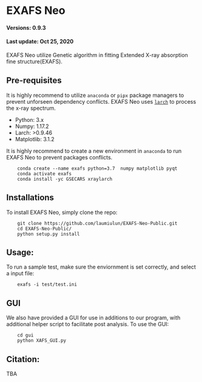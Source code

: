 # EXAFS Neo
#### Versions: 0.9.3
#### Last update: Oct 25, 2020

EXAFS Neo utilize Genetic algorithm in fitting Extended X-ray absorption fine structure(EXAFS).

## Pre-requisites
It is highly recommend to utilize `anaconda` or `pipx` package managers to prevent unforseen dependency conflicts. EXAFS Neo uses [`larch`](https://xraypy.github.io/xraylarch/) to process the x-ray spectrum.

  - Python: 3.x
  - Numpy: 1.17.2
  - Larch: >0.9.46
  - Matplotlib: 3.1.2

It is highly recommend to create a new environment in `anaconda` to run EXAFS Neo to prevent packages conflicts.

        conda create --name exafs python=3.7  numpy matplotlib pyqt
        conda activate exafs
        conda install -yc GSECARS xraylarch

## Installations
To install EXAFS Neo, simply clone the repo:

        git clone https://github.com/laumiulun/EXAFS-Neo-Public.git
        cd EXAFS-Neo-Public/
        python setup.py install

## Usage:
To run a sample test, make sure the enviornment is set correctly, and select a input file:

        exafs -i test/test.ini


## GUI
We also have provided a GUI for use in additions to our program, with additional helper script to facilitate post
analysis. To use the GUI:

        cd gui
        python XAFS_GUI.py

## Citation:

TBA
